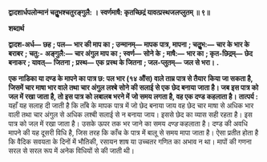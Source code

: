 **द्वादशार्धपलोन्मानं चतुॢभश्चतुरङ्गुलै: ।** **स्वर्णमाषै: कृतच्छिद्रं यावत्प्रस्थजलप्लुतम् ॥ ९॥** 

**शब्दार्थ** 

**द्वादश-अर्ध—** **छह** **; पल—** **भार की माप का** **; उन्मानम्—** **मापक पात्र, मापना** **; चतुॢभ:—** **चार के भार के बराबर** **; चतु:-** **अङ्गुलै:—** **चार अंगुल माप का** **; स्वर्ण—** **सोने के** **; माषै:—** **भार का** **; कृत-छिद्रम्—** **छेद बनाकर** **; यावत्—** **जितना** **; प्रस्थ—** **एक** **प्रस्थ के जितना** **; जल-प्लुतम्—** **जल से भरा।** **.** 

**एक नाडिका या दण्ड के मापने का पात्र छ: पल भार (१४ औंस) वाले ताम्र पात्र से तैयार** **किया जा सकता है, जिसमें चार माषा भार वाले तथा चार अंगुल लश्बे सोने की सलाई से एक** **छेद बनाया जाता है। जब इस पात्र को जल में रखा जाता है, तो इस पात्र को लबालब भरने में** **जो समय लगता है, वह एक दण्ड कहलाता है।** **तात्पर्य :** यहाँ यह सलाह दी जाती है कि ताँबे के मापक पात्र में जो छेद बनाया जाय वह छेद चार माषा से अधिक भार वाली तथा चार अंगुल से अधिक लश्बी सलाई से न बनाया जाय। इससे छेद का व्यास सही रहता है। इस पात्र को जल में रखा जाता है। उसके ऊपर तक भर जाने का समय *दण्ड*  कहलाता है। दण्ड की अवधि मापने की यह दूसरी विधि है, जिस तरह कि काँच के पात्र में बालू से समय मापा जाता है। ऐसा प्रतीत होता है कि वैदिक सवयता के दिनों में भौतिकी, रसायन शाष या उच्चतर गणित का अभाव न था। मापों की गणना सरल से सरल रूप में अनेक विधियों से की जाती थी।  